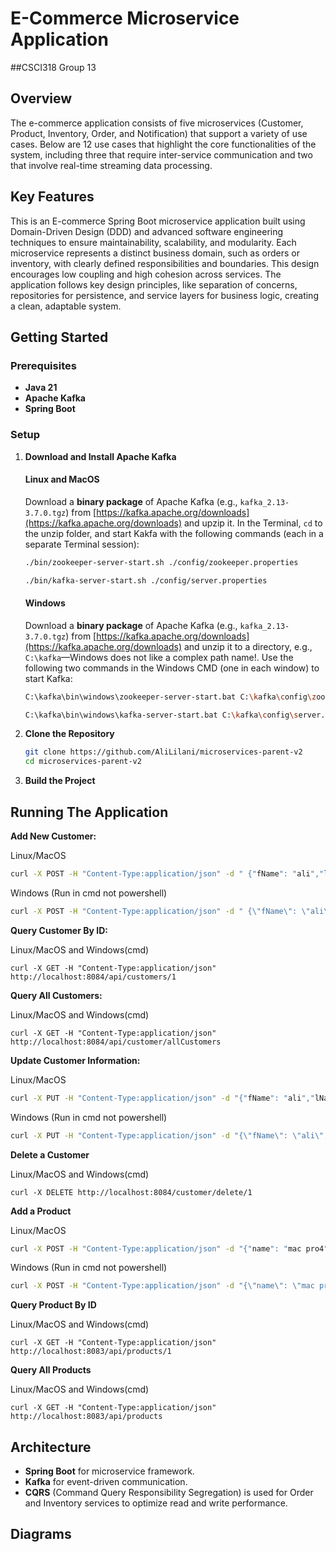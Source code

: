 # E-Commerce Microservice Application

##CSCI318 Group 13

## Overview

The e-commerce application consists of five microservices (Customer, Product, Inventory, Order,
and Notification) that support a variety of use cases. Below are 12 use cases that highlight the core
functionalities of the system, including three that require inter-service communication and two that
involve real-time streaming data processing.

## Key Features

This is an E-commerce Spring Boot microservice application built using Domain-Driven Design
(DDD) and advanced software engineering techniques to ensure maintainability, scalability, and
modularity. Each microservice represents a distinct business domain, such as orders or inventory,
with clearly defined responsibilities and boundaries. This design encourages low coupling and
high cohesion across services. The application follows key design principles, like separation of
concerns, repositories for persistence, and service layers for business logic, creating a clean,
adaptable system.

## Getting Started

### Prerequisites
- **Java 21**
- **Apache Kafka**
- **Spring Boot**

### Setup

1. **Download and Install Apache Kafka**
    #### Linux and MacOS
    Download a **binary package** of Apache Kafka (e.g., `kafka_2.13-3.7.0.tgz`) from
    [https://kafka.apache.org/downloads](https://kafka.apache.org/downloads)
    and upzip it.
    In the Terminal, `cd` to the unzip folder, and start Kakfa with the following commands (each in a separate Terminal session):
    ```bash
    ./bin/zookeeper-server-start.sh ./config/zookeeper.properties
    ```
    ```bash
    ./bin/kafka-server-start.sh ./config/server.properties
    ```

    #### Windows
    Download a **binary package** of Apache Kafka (e.g., `kafka_2.13-3.7.0.tgz`) from
    [https://kafka.apache.org/downloads](https://kafka.apache.org/downloads)
    and unzip it to a directory, e.g., `C:\kafka`&mdash;Windows does not like a complex path name!.
    Use the following two commands in the Windows CMD (one in each window) to start Kafka:
    ```bash
    C:\kafka\bin\windows\zookeeper-server-start.bat C:\kafka\config\zookeeper.properties
    ```
    ```bash
    C:\kafka\bin\windows\kafka-server-start.bat C:\kafka\config\server.properties
    ```

2. **Clone the Repository**
   ```bash
   git clone https://github.com/AliLilani/microservices-parent-v2
   cd microservices-parent-v2
   ```

3. **Build the Project**


## Running The Application

**Add New Customer:**

Linux/MacOS
``` bash
curl -X POST -H "Content-Type:application/json" -d " {"fName": "ali","lName": "hani","contactInfo": {"email": "gfgd@aaaa","phone": "100578445446234","address": "Alexandria"}}" http://localhost:8084/api/customer/addCustomer
```
Windows (Run in cmd not powershell)
``` cmd
curl -X POST -H "Content-Type:application/json" -d " {\"fName\": \"ali\",\"lName\": \"hani\",\"contactInfo\": {\"email\": \"gfgd@aaaa\",\"phone\": \"100578445446234\",\"address\": \"Alexandria\"}}" http://localhost:8084/api/customer/addCustomer
```

**Query Customer By ID:**

Linux/MacOS and Windows(cmd)
```
curl -X GET -H "Content-Type:application/json" http://localhost:8084/api/customers/1
```

**Query All Customers:**

Linux/MacOS and Windows(cmd)
```
curl -X GET -H "Content-Type:application/json" http://localhost:8084/api/customer/allCustomers
```

**Update Customer Information:**

Linux/MacOS
```bash
curl -X PUT -H "Content-Type:application/json" -d "{"fName": "ali","lName": "hani","contactInfo": {"email": "gfgd@aaaa","phone": "254","address": "cairo"}}" http:localhost:8084/api/customer/update/1 
```
Windows (Run in cmd not powershell)
``` cmd
curl -X PUT -H "Content-Type:application/json" -d "{\"fName\": \"ali\",\"lName\": \"hani\",\"contactInfo\": {\"email\": \"gfgd@aaaa\",\"phone\": \"254\",\"address\": \"cairo\"}}" http://localhost:8084/api/customer/update/1
```

**Delete a Customer**

Linux/MacOS and Windows(cmd)
```
curl -X DELETE http://localhost:8084/customer/delete/1
```

**Add a Product**

Linux/MacOS
```bash
curl -X POST -H "Content-Type:application/json" -d "{"name": "mac pro4","description": "lab","price": {"amount": 1000},"vendor": {"vendorName" :"Apple"}}" http://localhost:8083/api/addProduct
```
Windows (Run in cmd not powershell)
``` cmd
curl -X POST -H "Content-Type:application/json" -d "{\"name\": \"mac pro4\",\"description\": \"lab\",\"price\": {\"amount\": 1000},\"vendor\": {\"vendorName\" :\"Apple\"}}" http://localhost:8083/api/addProduct
```

**Query Product By ID**

Linux/MacOS and Windows(cmd)
```
curl -X GET -H "Content-Type:application/json" http://localhost:8083/api/products/1
```

**Query All Products**

Linux/MacOS and Windows(cmd)
```
curl -X GET -H "Content-Type:application/json" http://localhost:8083/api/products
```

## Architecture

- **Spring Boot** for microservice framework.
- **Kafka** for event-driven communication.
- **CQRS** (Command Query Responsibility Segregation) is used for Order and Inventory services to optimize read and write performance.

## Diagrams



